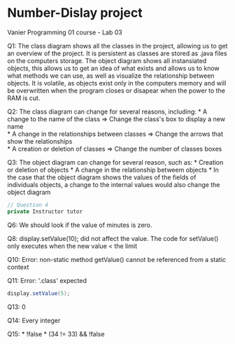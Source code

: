 # Number-Dislay project
Vanier Programming 01 course - Lab 03

Q1: The class diagram shows all the classes in the project, allowing us to get an overview of the project. It is persistent as classes are stored as .java files on the computers storage.
    The object diagram shows all instansiated objects, this allows us to get an idea of what exists and allows us to know what methods we can use, as well as visualize the relationship between objects. It is volatile, as objects exist only in the computers memory and will be overwritten when the program closes or disapear when the power to the RAM is cut.
    
Q2: The class diagram can change for several reasons, including:
        * A change to the name of the class                         => Change the class's box to display a new name  
        * A change in the relationships between classes             => Change the arrows that show the relationships  
        * A creation or deletion of classes                         => Change the number of classes boxes  

Q3: The object diagram can change for several reason, such as:
        * Creation or deletion of objects
        * A change in the relationship betweem objects
        * In the case that the object diagram shows the values of the fields of individuals objects, a change to the internal values would also change the object diagram

``` java
// Question 4
private Instructor tutor
```

Q6: We should look if the value of minutes is zero. 

Q8: display.setValue(10); did not affect the value.  The code for setValue() only executes when the new value < the limit

Q10: Error: non-static method getValue() cannot be referenced from a static context

Q11: Error: '.class' expected
``` java
display.setValue(5);
```

Q13: 0

Q14: Every integer

Q15: 
    * !false
    * (34 != 33) && !false